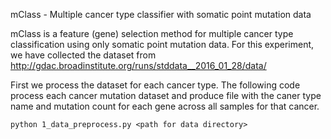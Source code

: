 mClass - Multiple cancer type classifier with somatic point mutation data

mClass is a feature (gene) selection method for multiple cancer type classification using only somatic point mutation data. For this experiment, we have collected the dataset from http://gdac.broadinstitute.org/runs/stddata__2016_01_28/data/

First we process the dataset for each cancer type. The following code process each cancer mutation dataset and produce file with the caner type name and mutation count for each gene across all samples for that cancer.

```
python 1_data_preprocess.py <path for data directory>
``` 